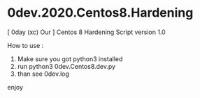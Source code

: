 # 0dev.2020.Centos8.Hardening

[ 0day (xc) Our ] Centos 8 Hardening Script version 1.0

How to use : 

1. Make sure you got python3 installed
2. run python3 0dev.Centos8.dev.py
3. than see 0dev.log

enjoy
